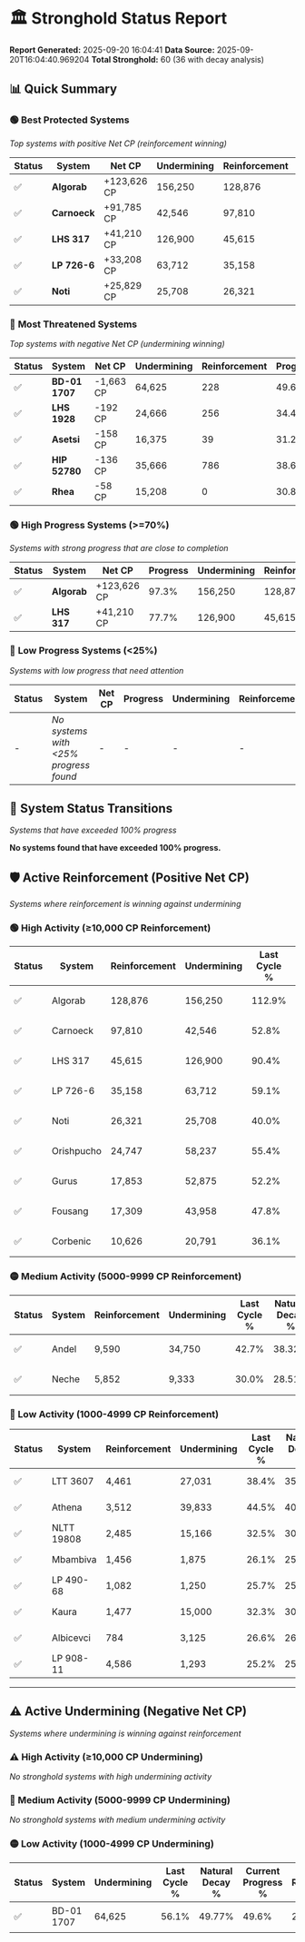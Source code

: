 # 🏛️ Stronghold Status Report

**Report Generated:** 2025-09-20 16:04:41
**Data Source:** 2025-09-20T16:04:40.969204
**Total Stronghold:** 60 (36 with decay analysis)

## 📊 Quick Summary

### 🟢 **Best Protected Systems**
*Top systems with positive Net CP (reinforcement winning)*

| Status | System | Net CP | Undermining | Reinforcement | Progress |
|--------|--------|--------|-------------|---------------|----------|
| ✅ | **Algorab** | +123,626 CP | 156,250 | 128,876 | 97.3% |
| ✅ | **Carnoeck** | +91,785 CP | 42,546 | 97,810 | 48.5% |
| ✅ | **LHS 317** | +41,210 CP | 126,900 | 45,615 | 77.7% |
| ✅ | **LP 726-6** | +33,208 CP | 63,712 | 35,158 | 52.7% |
| ✅ | **Noti** | +25,829 CP | 25,708 | 26,321 | 37.4% |

### 🔴 **Most Threatened Systems**
*Top systems with negative Net CP (undermining winning)*

| Status | System | Net CP | Undermining | Reinforcement | Progress |
|--------|--------|--------|-------------|---------------|----------|
| ✅ | **BD-01 1707** | -1,663 CP | 64,625 | 228 | 49.6% |
| ✅ | **LHS 1928** | -192 CP | 24,666 | 256 | 34.4% |
| ✅ | **Asetsi** | -158 CP | 16,375 | 39 | 31.2% |
| ✅ | **HIP 52780** | -136 CP | 35,666 | 786 | 38.6% |
| ✅ | **Rhea** | -58 CP | 15,208 | 0 | 30.8% |

### 🟢 **High Progress Systems (>=70%)**
*Systems with strong progress that are close to completion*

| Status | System | Net CP | Progress | Undermining | Reinforcement |
|--------|--------|--------|----------|-------------|---------------|
| ✅ | **Algorab** | +123,626 CP | 97.3% | 156,250 | 128,876 |
| ✅ | **LHS 317** | +41,210 CP | 77.7% | 126,900 | 45,615 |

### 🔴 **Low Progress Systems (<25%)**
*Systems with low progress that need attention*

| Status | System | Net CP | Progress | Undermining | Reinforcement |
|--------|--------|--------|----------|-------------|---------------|
| - | *No systems with <25% progress found* | - | - | - | - |
## 🔄 System Status Transitions
*Systems that have exceeded 100% progress*

**No systems found that have exceeded 100% progress.**

## 🛡️ Active Reinforcement (Positive Net CP)
*Systems where reinforcement is winning against undermining*

### 🟢 High Activity (≥10,000 CP Reinforcement)

| Status | System | Reinforcement | Undermining | Last Cycle % | Natural Decay % | Current Progress % | Current CP | Net CP | Activity |
|--------|--------|---------------|-------------|--------------|-----------------|-------------------|------------|--------|----------|
| ✅ | Algorab | 128,876 | 156,250 | 112.9% | 84.94% | 97.3% | 973,000 | +123,626 | 🟢 High Reinforcement |
| ✅ | Carnoeck | 97,810 | 42,546 | 52.8% | 39.32% | 48.5% | 485,000 | +91,785 | 🟢 High Reinforcement |
| ✅ | LHS 317 | 45,615 | 126,900 | 90.4% | 73.58% | 77.7% | 777,000 | +41,210 | 🟢 High Reinforcement |
| ✅ | LP 726-6 | 35,158 | 63,712 | 59.1% | 49.38% | 52.7% | 527,000 | +33,208 | 🟢 High Reinforcement |
| ✅ | Noti | 26,321 | 25,708 | 40.0% | 34.82% | 37.4% | 374,000 | +25,829 | 🟢 High Reinforcement |
| ✅ | Orishpucho | 24,747 | 58,237 | 55.4% | 47.30% | 49.6% | 496,000 | +23,043 | 🟢 High Reinforcement |
| ✅ | Gurus | 17,853 | 52,875 | 52.2% | 45.26% | 46.9% | 469,000 | +16,402 | 🟢 High Reinforcement |
| ✅ | Fousang | 17,309 | 43,958 | 47.8% | 41.79% | 43.4% | 434,000 | +16,074 | 🟢 High Reinforcement |
| ✅ | Corbenic | 10,626 | 20,791 | 36.1% | 32.96% | 34.0% | 340,000 | +10,393 | 🟢 High Reinforcement |

### 🟡 Medium Activity (5000-9999 CP Reinforcement)

| Status | System | Reinforcement | Undermining | Last Cycle % | Natural Decay % | Current Progress % | Current CP | Net CP | Activity |
|--------|--------|---------------|-------------|--------------|-----------------|-------------------|------------|--------|----------|
| ✅ | Andel | 9,590 | 34,750 | 42.7% | 38.32% | 39.2% | 392,000 | +8,838 | 🟡 Medium Reinforcement |
| ✅ | Neche | 5,852 | 9,333 | 30.0% | 28.51% | 29.1% | 291,000 | +5,906 | 🟡 Medium Reinforcement |

### 🔴 Low Activity (1000-4999 CP Reinforcement)

| Status | System | Reinforcement | Undermining | Last Cycle % | Natural Decay % | Current Progress % | Current CP | Net CP | Activity |
|--------|--------|---------------|-------------|--------------|-----------------|-------------------|------------|--------|----------|
| ✅ | LTT 3607 | 4,461 | 27,031 | 38.4% | 35.31% | 35.7% | 357,000 | +3,887 | 🔵 Low Reinforcement |
| ✅ | Athena | 3,512 | 39,833 | 44.5% | 40.25% | 40.5% | 405,000 | +2,524 | 🔵 Low Reinforcement |
| ✅ | NLTT 19808 | 2,485 | 15,166 | 32.5% | 30.76% | 31.0% | 310,000 | +2,363 | 🔵 Low Reinforcement |
| ✅ | Mbambiva | 1,456 | 1,875 | 26.1% | 25.71% | 25.9% | 259,000 | +1,934 | 🔵 Low Reinforcement |
| ✅ | LP 490-68 | 1,082 | 1,250 | 25.7% | 25.45% | 25.6% | 256,000 | +1,532 | 🔵 Low Reinforcement |
| ✅ | Kaura | 1,477 | 15,000 | 32.3% | 30.67% | 30.8% | 308,000 | +1,289 | 🔵 Low Reinforcement |
| ✅ | Albicevci | 784 | 3,125 | 26.6% | 26.18% | 26.3% | 263,000 | +1,200 | 🔵 Low Reinforcement |
| ✅ | LP 908-11 | 4,586 | 1,293 | 25.2% | 25.00% | 25.1% | 251,000 | +1,000 | 🔵 Low Reinforcement |


---

## ⚠️ Active Undermining (Negative Net CP)
*Systems where undermining is winning against reinforcement*

### ⚠️ High Activity (≥10,000 CP Undermining)

*No stronghold systems with high undermining activity*

### 🔶 Medium Activity (5000-9999 CP Undermining)

*No stronghold systems with medium undermining activity*

### 🟡 Low Activity (1000-4999 CP Undermining)

| Status | System | Undermining | Last Cycle % | Natural Decay % | Current Progress % | Reinforcement | Current CP | Net CP | Activity |
|--------|--------|-------------|--------------|-----------------|-------------------|---------------|------------|--------|----------|
| ✅ | BD-01 1707 | 64,625 | 56.1% | 49.77% | 49.6% | 228 | 496,000 | -1,663 | 🟡 Low Undermining |
